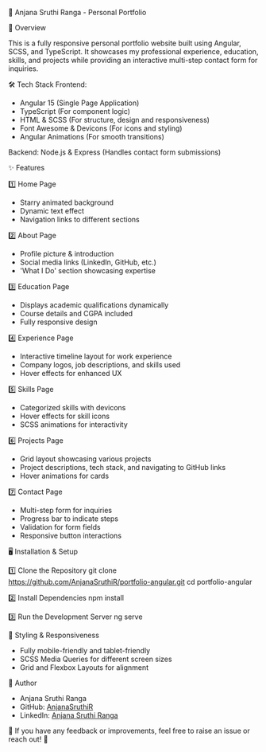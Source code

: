  🚀 Anjana Sruthi Ranga - Personal Portfolio

 🌟 Overview

This is a fully responsive personal portfolio website built using Angular, SCSS, and TypeScript. It showcases my professional experience, education, skills, and projects while providing an interactive multi-step contact form for inquiries.

 🛠 Tech Stack
 Frontend:
- Angular 15 (Single Page Application)
- TypeScript (For component logic)
- HTML & SCSS (For structure, design and responsiveness)
- Font Awesome & Devicons (For icons and styling)
- Angular Animations (For smooth transitions)

 Backend:
Node.js & Express (Handles contact form submissions)

 ✨ Features
 
 1️⃣ Home Page
- Starry animated background
- Dynamic text effect
- Navigation links to different sections

 2️⃣ About Page
- Profile picture & introduction
- Social media links (LinkedIn, GitHub, etc.)
- 'What I Do' section showcasing expertise

 3️⃣ Education Page
- Displays academic qualifications dynamically
- Course details and CGPA included
- Fully responsive design

 4️⃣ Experience Page
- Interactive timeline layout for work experience
- Company logos, job descriptions, and skills used
- Hover effects for enhanced UX

 5️⃣ Skills Page
- Categorized skills with devicons
- Hover effects for skill icons
- SCSS animations for interactivity

 6️⃣ Projects Page
- Grid layout showcasing various projects
- Project descriptions, tech stack, and navigating to GitHub links
- Hover animations for cards

 7️⃣ Contact Page
- Multi-step form for inquiries
- Progress bar to indicate steps
- Validation for form fields
- Responsive button interactions

 🖥️ Installation & Setup
 
 1️⃣ Clone the Repository
git clone https://github.com/AnjanaSruthiR/portfolio-angular.git
cd portfolio-angular

 2️⃣ Install Dependencies
npm install

 3️⃣ Run the Development Server
ng serve


 🎨 Styling & Responsiveness
- Fully mobile-friendly and tablet-friendly
- SCSS Media Queries for different screen sizes
- Grid and Flexbox Layouts for alignment

 👤 Author
- Anjana Sruthi Ranga
- GitHub: [AnjanaSruthiR](https://github.com/AnjanaSruthiR)
- LinkedIn: [Anjana Sruthi Ranga](https://www.linkedin.com/in/anjana-sruthi-ranga-164148211/)

💙 If you have any feedback or improvements, feel free to raise an issue or reach out! 🚀
